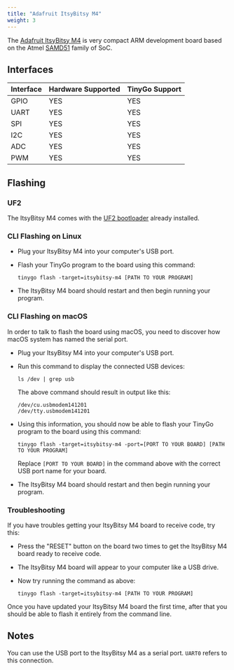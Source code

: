 ```yaml
---
title: "Adafruit ItsyBitsy M4"
weight: 3
---
```


The [Adafruit ItsyBitsy M4](https://www.adafruit.com/product/3800) is very compact ARM development board based on the Atmel [SAMD51](https://www.microchip.com/wwwproducts/en/ATSAMD51G19A) family of SoC.

## Interfaces

| Interface | Hardware Supported | TinyGo Support |
| --------- | ------------- | ----- |
| GPIO      | YES | YES |
| UART      | YES | YES |
| SPI      | YES | YES |
| I2C      | YES | YES |
| ADC      | YES | YES |
| PWM      | YES | YES |

## Flashing

### UF2

The ItsyBitsy M4 comes with the [UF2 bootloader](https://github.com/Microsoft/uf2) already installed.

### CLI Flashing on Linux

- Plug your ItsyBitsy M4 into your computer's USB port.
- Flash your TinyGo program to the board using this command:

    ```shell
    tinygo flash -target=itsybitsy-m4 [PATH TO YOUR PROGRAM]
    ```

- The ItsyBitsy M4 board should restart and then begin running your program.

### CLI Flashing on macOS

In order to talk to flash the board using macOS, you need to discover how macOS system has named the serial port.

- Plug your ItsyBitsy M4 into your computer's USB port.
- Run this command to display the connected USB devices:

    ```shell
    ls /dev | grep usb
    ```

    The above command should result in output like this:

    ```shell
    /dev/cu.usbmodem141201
    /dev/tty.usbmodem141201
    ```

- Using this information, you should now be able to flash your TinyGo program to the board using this command:

    ```shell
    tinygo flash -target=itsybitsy-m4 -port=[PORT TO YOUR BOARD] [PATH TO YOUR PROGRAM]
    ```

    Replace `[PORT TO YOUR BOARD]` in the command above with the correct USB port name for your board.

- The ItsyBitsy M4 board should restart and then begin running your program.

### Troubleshooting

If you have troubles getting your ItsyBitsy M4 board to receive code, try this:

- Press the "RESET" button on the board two times to get the ItsyBitsy M4 board ready to receive code.
- The ItsyBitsy M4 board will appear to your computer like a USB drive.
- Now try running the command as above:

    ```shell
    tinygo flash -target=itsybitsy-m4 [PATH TO YOUR PROGRAM]
    ```

Once you have updated your ItsyBitsy M4 board the first time, after that you should be able to flash it entirely from the command line.

## Notes

You can use the USB port to the ItsyBitsy M4 as a serial port. `UART0` refers to this connection.
